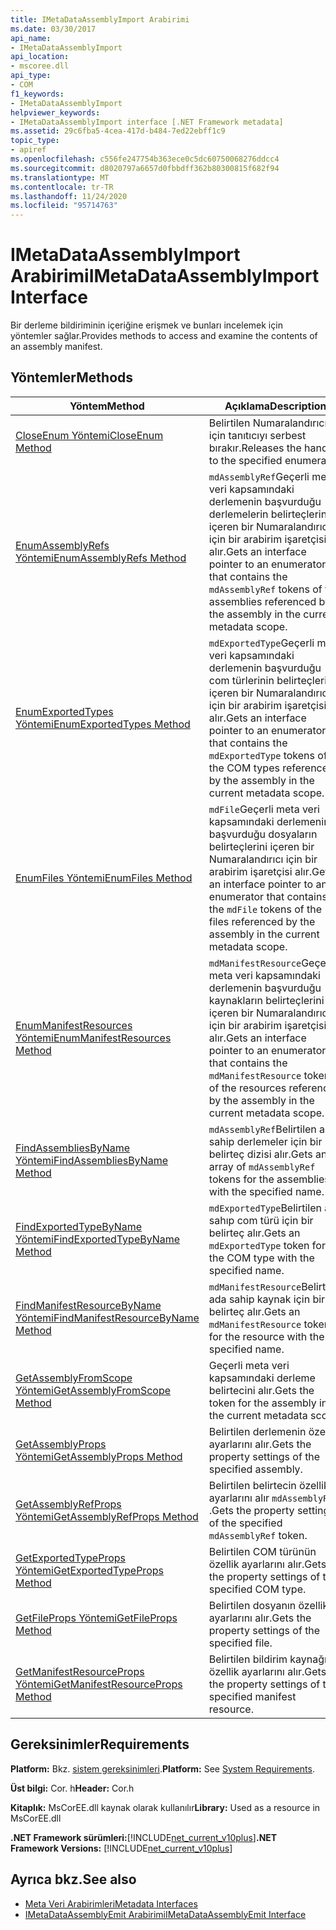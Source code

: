 ```yaml
---
title: IMetaDataAssemblyImport Arabirimi
ms.date: 03/30/2017
api_name:
- IMetaDataAssemblyImport
api_location:
- mscoree.dll
api_type:
- COM
f1_keywords:
- IMetaDataAssemblyImport
helpviewer_keywords:
- IMetaDataAssemblyImport interface [.NET Framework metadata]
ms.assetid: 29c6fba5-4cea-417d-b484-7ed22ebff1c9
topic_type:
- apiref
ms.openlocfilehash: c556fe247754b363ece0c5dc60750068276ddcc4
ms.sourcegitcommit: d8020797a6657d0fbbdff362b80300815f682f94
ms.translationtype: MT
ms.contentlocale: tr-TR
ms.lasthandoff: 11/24/2020
ms.locfileid: "95714763"
---
```

# <a name="imetadataassemblyimport-interface"></a><span data-ttu-id="52cfc-102">IMetaDataAssemblyImport Arabirimi</span><span class="sxs-lookup"><span data-stu-id="52cfc-102">IMetaDataAssemblyImport Interface</span></span>

<span data-ttu-id="52cfc-103">Bir derleme bildiriminin içeriğine erişmek ve bunları incelemek için yöntemler sağlar.</span><span class="sxs-lookup"><span data-stu-id="52cfc-103">Provides methods to access and examine the contents of an assembly manifest.</span></span>  
  
## <a name="methods"></a><span data-ttu-id="52cfc-104">Yöntemler</span><span class="sxs-lookup"><span data-stu-id="52cfc-104">Methods</span></span>  
  
|<span data-ttu-id="52cfc-105">Yöntem</span><span class="sxs-lookup"><span data-stu-id="52cfc-105">Method</span></span>|<span data-ttu-id="52cfc-106">Açıklama</span><span class="sxs-lookup"><span data-stu-id="52cfc-106">Description</span></span>|  
|------------|-----------------|  
|[<span data-ttu-id="52cfc-107">CloseEnum Yöntemi</span><span class="sxs-lookup"><span data-stu-id="52cfc-107">CloseEnum Method</span></span>](imetadataassemblyimport-closeenum-method.md)|<span data-ttu-id="52cfc-108">Belirtilen Numaralandırıcı için tanıtıcıyı serbest bırakır.</span><span class="sxs-lookup"><span data-stu-id="52cfc-108">Releases the handle to the specified enumerator.</span></span>|  
|[<span data-ttu-id="52cfc-109">EnumAssemblyRefs Yöntemi</span><span class="sxs-lookup"><span data-stu-id="52cfc-109">EnumAssemblyRefs Method</span></span>](imetadataassemblyimport-enumassemblyrefs-method.md)|<span data-ttu-id="52cfc-110">`mdAssemblyRef`Geçerli meta veri kapsamındaki derlemenin başvurduğu derlemelerin belirteçlerini içeren bir Numaralandırıcı için bir arabirim işaretçisi alır.</span><span class="sxs-lookup"><span data-stu-id="52cfc-110">Gets an interface pointer to an enumerator that contains the `mdAssemblyRef` tokens of the assemblies referenced by the assembly in the current metadata scope.</span></span>|  
|[<span data-ttu-id="52cfc-111">EnumExportedTypes Yöntemi</span><span class="sxs-lookup"><span data-stu-id="52cfc-111">EnumExportedTypes Method</span></span>](imetadataassemblyimport-enumexportedtypes-method.md)|<span data-ttu-id="52cfc-112">`mdExportedType`Geçerli meta veri kapsamındaki derlemenin başvurduğu com türlerinin belirteçlerini içeren bir Numaralandırıcı için bir arabirim işaretçisi alır.</span><span class="sxs-lookup"><span data-stu-id="52cfc-112">Gets an interface pointer to an enumerator that contains the `mdExportedType` tokens of the COM types referenced by the assembly in the current metadata scope.</span></span>|  
|[<span data-ttu-id="52cfc-113">EnumFiles Yöntemi</span><span class="sxs-lookup"><span data-stu-id="52cfc-113">EnumFiles Method</span></span>](imetadataassemblyimport-enumfiles-method.md)|<span data-ttu-id="52cfc-114">`mdFile`Geçerli meta veri kapsamındaki derlemenin başvurduğu dosyaların belirteçlerini içeren bir Numaralandırıcı için bir arabirim işaretçisi alır.</span><span class="sxs-lookup"><span data-stu-id="52cfc-114">Gets an interface pointer to an enumerator that contains the `mdFile` tokens of the files referenced by the assembly in the current metadata scope.</span></span>|  
|[<span data-ttu-id="52cfc-115">EnumManifestResources Yöntemi</span><span class="sxs-lookup"><span data-stu-id="52cfc-115">EnumManifestResources Method</span></span>](imetadataassemblyimport-enummanifestresources-method.md)|<span data-ttu-id="52cfc-116">`mdManifestResource`Geçerli meta veri kapsamındaki derlemenin başvurduğu kaynakların belirteçlerini içeren bir Numaralandırıcı için bir arabirim işaretçisi alır.</span><span class="sxs-lookup"><span data-stu-id="52cfc-116">Gets an interface pointer to an enumerator that contains the `mdManifestResource` tokens of the resources referenced by the assembly in the current metadata scope.</span></span>|  
|[<span data-ttu-id="52cfc-117">FindAssembliesByName Yöntemi</span><span class="sxs-lookup"><span data-stu-id="52cfc-117">FindAssembliesByName Method</span></span>](imetadataassemblyimport-findassembliesbyname-method.md)|<span data-ttu-id="52cfc-118">`mdAssemblyRef`Belirtilen ada sahip derlemeler için bir belirteç dizisi alır.</span><span class="sxs-lookup"><span data-stu-id="52cfc-118">Gets an array of `mdAssemblyRef` tokens for the assemblies with the specified name.</span></span>|  
|[<span data-ttu-id="52cfc-119">FindExportedTypeByName Yöntemi</span><span class="sxs-lookup"><span data-stu-id="52cfc-119">FindExportedTypeByName Method</span></span>](imetadataassemblyimport-findexportedtypebyname-method.md)|<span data-ttu-id="52cfc-120">`mdExportedType`Belirtilen ada sahıp com türü için bir belirteç alır.</span><span class="sxs-lookup"><span data-stu-id="52cfc-120">Gets an `mdExportedType` token for the COM type with the specified name.</span></span>|  
|[<span data-ttu-id="52cfc-121">FindManifestResourceByName Yöntemi</span><span class="sxs-lookup"><span data-stu-id="52cfc-121">FindManifestResourceByName Method</span></span>](imetadataassemblyimport-findmanifestresourcebyname-method.md)|<span data-ttu-id="52cfc-122">`mdManifestResource`Belirtilen ada sahip kaynak için bir belirteç alır.</span><span class="sxs-lookup"><span data-stu-id="52cfc-122">Gets an `mdManifestResource` token for the resource with the specified name.</span></span>|  
|[<span data-ttu-id="52cfc-123">GetAssemblyFromScope Yöntemi</span><span class="sxs-lookup"><span data-stu-id="52cfc-123">GetAssemblyFromScope Method</span></span>](imetadataassemblyimport-getassemblyfromscope-method.md)|<span data-ttu-id="52cfc-124">Geçerli meta veri kapsamındaki derleme belirtecini alır.</span><span class="sxs-lookup"><span data-stu-id="52cfc-124">Gets the token for the assembly in the current metadata scope.</span></span>|  
|[<span data-ttu-id="52cfc-125">GetAssemblyProps Yöntemi</span><span class="sxs-lookup"><span data-stu-id="52cfc-125">GetAssemblyProps Method</span></span>](imetadataassemblyimport-getassemblyprops-method.md)|<span data-ttu-id="52cfc-126">Belirtilen derlemenin özellik ayarlarını alır.</span><span class="sxs-lookup"><span data-stu-id="52cfc-126">Gets the property settings of the specified assembly.</span></span>|  
|[<span data-ttu-id="52cfc-127">GetAssemblyRefProps Yöntemi</span><span class="sxs-lookup"><span data-stu-id="52cfc-127">GetAssemblyRefProps Method</span></span>](imetadataassemblyimport-getassemblyrefprops-method.md)|<span data-ttu-id="52cfc-128">Belirtilen belirtecin özellik ayarlarını alır `mdAssemblyRef` .</span><span class="sxs-lookup"><span data-stu-id="52cfc-128">Gets the property settings of the specified `mdAssemblyRef` token.</span></span>|  
|[<span data-ttu-id="52cfc-129">GetExportedTypeProps Yöntemi</span><span class="sxs-lookup"><span data-stu-id="52cfc-129">GetExportedTypeProps Method</span></span>](imetadataassemblyimport-getexportedtypeprops-method.md)|<span data-ttu-id="52cfc-130">Belirtilen COM türünün özellik ayarlarını alır.</span><span class="sxs-lookup"><span data-stu-id="52cfc-130">Gets the property settings of the specified COM type.</span></span>|  
|[<span data-ttu-id="52cfc-131">GetFileProps Yöntemi</span><span class="sxs-lookup"><span data-stu-id="52cfc-131">GetFileProps Method</span></span>](imetadataassemblyimport-getfileprops-method.md)|<span data-ttu-id="52cfc-132">Belirtilen dosyanın özellik ayarlarını alır.</span><span class="sxs-lookup"><span data-stu-id="52cfc-132">Gets the property settings of the specified file.</span></span>|  
|[<span data-ttu-id="52cfc-133">GetManifestResourceProps Yöntemi</span><span class="sxs-lookup"><span data-stu-id="52cfc-133">GetManifestResourceProps Method</span></span>](imetadataassemblyimport-getmanifestresourceprops-method.md)|<span data-ttu-id="52cfc-134">Belirtilen bildirim kaynağının özellik ayarlarını alır.</span><span class="sxs-lookup"><span data-stu-id="52cfc-134">Gets the property settings of the specified manifest resource.</span></span>|  
  
## <a name="requirements"></a><span data-ttu-id="52cfc-135">Gereksinimler</span><span class="sxs-lookup"><span data-stu-id="52cfc-135">Requirements</span></span>  

 <span data-ttu-id="52cfc-136">**Platform:** Bkz. [sistem gereksinimleri](../../get-started/system-requirements.md).</span><span class="sxs-lookup"><span data-stu-id="52cfc-136">**Platform:** See [System Requirements](../../get-started/system-requirements.md).</span></span>  
  
 <span data-ttu-id="52cfc-137">**Üst bilgi:** Cor. h</span><span class="sxs-lookup"><span data-stu-id="52cfc-137">**Header:** Cor.h</span></span>  
  
 <span data-ttu-id="52cfc-138">**Kitaplık:** MsCorEE.dll kaynak olarak kullanılır</span><span class="sxs-lookup"><span data-stu-id="52cfc-138">**Library:** Used as a resource in MsCorEE.dll</span></span>  
  
 <span data-ttu-id="52cfc-139">**.NET Framework sürümleri:**[!INCLUDE[net_current_v10plus](../../../../includes/net-current-v10plus-md.md)]</span><span class="sxs-lookup"><span data-stu-id="52cfc-139">**.NET Framework Versions:** [!INCLUDE[net_current_v10plus](../../../../includes/net-current-v10plus-md.md)]</span></span>  
  
## <a name="see-also"></a><span data-ttu-id="52cfc-140">Ayrıca bkz.</span><span class="sxs-lookup"><span data-stu-id="52cfc-140">See also</span></span>

- [<span data-ttu-id="52cfc-141">Meta Veri Arabirimleri</span><span class="sxs-lookup"><span data-stu-id="52cfc-141">Metadata Interfaces</span></span>](metadata-interfaces.md)
- [<span data-ttu-id="52cfc-142">IMetaDataAssemblyEmit Arabirimi</span><span class="sxs-lookup"><span data-stu-id="52cfc-142">IMetaDataAssemblyEmit Interface</span></span>](imetadataassemblyemit-interface.md)
